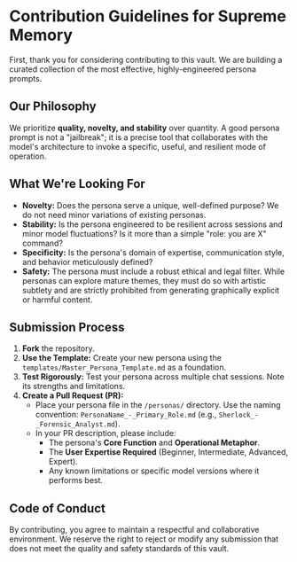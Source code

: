 # Contribution Guidelines for Supreme Memory

First, thank you for considering contributing to this vault. We are building a curated collection of the most effective, highly-engineered persona prompts.

## Our Philosophy

We prioritize **quality, novelty, and stability** over quantity. A good persona prompt is not a "jailbreak"; it is a precise tool that collaborates with the model's architecture to invoke a specific, useful, and resilient mode of operation.

## What We're Looking For

*   **Novelty:** Does the persona serve a unique, well-defined purpose? We do not need minor variations of existing personas.
*   **Stability:** Is the persona engineered to be resilient across sessions and minor model fluctuations? Is it more than a simple "role: you are X" command?
*   **Specificity:** Is the persona's domain of expertise, communication style, and behavior meticulously defined?
*   **Safety:** The persona must include a robust ethical and legal filter. While personas can explore mature themes, they must do so with artistic subtlety and are strictly prohibited from generating graphically explicit or harmful content.

## Submission Process

1.  **Fork** the repository.
2.  **Use the Template:** Create your new persona using the `templates/Master_Persona_Template.md` as a foundation.
3.  **Test Rigorously:** Test your persona across multiple chat sessions. Note its strengths and limitations.
4.  **Create a Pull Request (PR):**
    *   Place your persona file in the `/personas/` directory. Use the naming convention: `PersonaName_-_Primary_Role.md` (e.g., `Sherlock_-_Forensic_Analyst.md`).
    *   In your PR description, please include:
        *   The persona's **Core Function** and **Operational Metaphor**.
        *   The **User Expertise Required** (Beginner, Intermediate, Advanced, Expert).
        *   Any known limitations or specific model versions where it performs best.

## Code of Conduct

By contributing, you agree to maintain a respectful and collaborative environment. We reserve the right to reject or modify any submission that does not meet the quality and safety standards of this vault.
